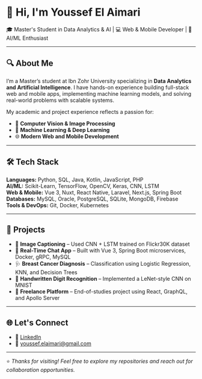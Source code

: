 # 👋 Hi, I'm Youssef El Aimari

🎓 Master's Student in Data Analytics & AI | 💻 Web & Mobile Developer | 🧠 AI/ML Enthusiast

---

## 🔍 About Me

I’m a Master’s student at Ibn Zohr University specializing in **Data Analytics and Artificial Intelligence**. I have hands-on experience building full-stack web and mobile apps, implementing machine learning models, and solving real-world problems with scalable systems.

My academic and project experience reflects a passion for:
- 🔬 **Computer Vision & Image Processing**
- 🧠 **Machine Learning & Deep Learning**
- 🌐 **Modern Web and Mobile Development**

---

## 🛠️ Tech Stack

**Languages:** Python, SQL, Java, Kotlin, JavaScript, PHP  
**AI/ML:** Scikit-Learn, TensorFlow, OpenCV, Keras, CNN, LSTM  
**Web & Mobile:** Vue 3, Nuxt, React Native, Laravel, Next.js, Spring Boot  
**Databases:** MySQL, Oracle, PostgreSQL, SQLite, MongoDB, Firebase  
**Tools & DevOps:** Git, Docker, Kubernetes

---

## 🧪 Projects

- 🧠 **Image Captioning** – Used CNN + LSTM trained on Flickr30K dataset  
- 💬 **Real-Time Chat App** – Built with Vue 3, Spring Boot microservices, Docker, gRPC, MySQL  
- 🩺 **Breast Cancer Diagnosis** – Classification using Logistic Regression, KNN, and Decision Trees  
- 🔢 **Handwritten Digit Recognition** – Implemented a LeNet-style CNN on MNIST  
- 💼 **Freelance Platform** – End-of-studies project using React, GraphQL, and Apollo Server  

---

## 🌐 Let's Connect

- 🔗 [LinkedIn](https://www.linkedin.com/in/yoel3imari/)  
- 📧 youssef.elaimari@gmail.com  

---

⭐ *Thanks for visiting! Feel free to explore my repositories and reach out for collaboration opportunities.*
